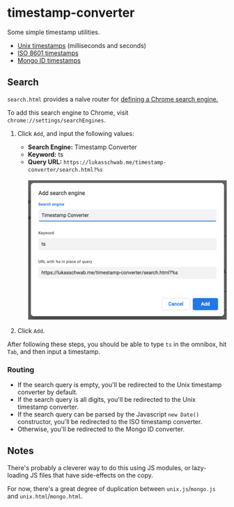 # timestamp-converter

Some simple timestamp utilities.

+ [Unix timestamps](https://lukasschwab.me/timestamp-converter/index.html) (milliseconds and seconds)
+ [ISO 8601 timestamps](https://lukasschwab.me/timestamp-converter/iso.html)
+ [Mongo ID timestamps](https://lukasschwab.me/timestamp-converter/mongo.html)

## Search

`search.html` provides a naîve router for [defining a Chrome search engine.](https://support.google.com/chrome/answer/95426#edit)

To add this search engine to Chrome, visit `chrome://settings/searchEngines`.

1. Click `Add`, and input the following values:
    + **Search Engine:** Timestamp Converter
    + **Keyword:** ts
    + **Query URL:** `https://lukasschwab.me/timestamp-converter/search.html?%s` <br><br>
    ![A screenshot of the search configuration described above.](./img/search-config.png)

2. Click `Add`.

After following these steps, you should be able to type `ts` in the omnibox, hit `Tab`, and then input a timestamp.

### Routing

+ If the search query is empty, you'll be redirected to the Unix timestamp converter by default.
+ If the search query is all digits, you'll be redirected to the Unix timestamp converter.
+ If the search query can be parsed by the Javascript `new Date()` constructor, you'll be redirected to the ISO timestamp converter.
+ Otherwise, you'll be redirected to the Mongo ID converter.

## Notes

There's probably a cleverer way to do this using JS modules, or lazy-loading JS files that have side-effects on the copy.

For now, there's a great degree of duplication between `unix.js`/`mongo.js` and `unix.html`/`mongo.html`.
